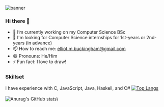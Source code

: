 ![banner](https://user-images.githubusercontent.com/45922387/128703716-ced83c59-6830-4a72-b942-ce921d433d6c.png)
### Hi there 👋
- 🔭 I’m currently working on my Computer Science BSc 
- 👋 I'm looking for Computer Science internships for 1st-years or 2nd-years (in advance)
- 📫 How to reach me: elliot.m.buckingham@gmail.com
- 😄 Pronouns: He/Him
- ⚡ Fun fact: I love to draw!
### Skillset
I have experience with C, JavaScript, Java, Haskell, and C#
[![Top Langs](https://github-readme-stats.vercel.app/api/top-langs/?username=elliot-mb&layout=compact&exclude_repo=elliot-mb,elliot-mb.github.io,seihou-catalogue,cloud-docs,audio-visualiser)](https://github.com/anuraghazra/github-readme-stats)
\
\
![Anurag's GitHub stats](https://github-readme-stats.vercel.app/api?username=elliot-mb&show_icons=true)\





